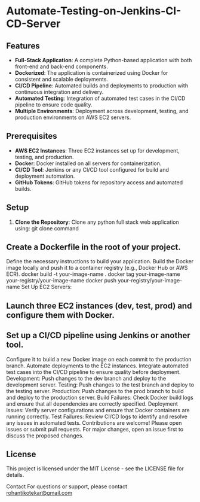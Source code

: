 # Automate-Testing-on-Jenkins-CI-CD-Server

## Features

- **Full-Stack Application**: A complete Python-based application with both front-end and back-end components.
- **Dockerized**: The application is containerized using Docker for consistent and scalable deployments.
- **CI/CD Pipeline**: Automated builds and deployments to production with continuous integration and delivery.
- **Automated Testing**: Integration of automated test cases in the CI/CD pipeline to ensure code quality.
- **Multiple Environments**: Deployment across development, testing, and production environments on AWS EC2 servers.

## Prerequisites

- **AWS EC2 Instances**: Three EC2 instances set up for development, testing, and production.
- **Docker**: Docker installed on all servers for containerization.
- **CI/CD Tool**: Jenkins or any CI/CD tool configured for build and deployment automation.
- **GitHub Tokens**: GitHub tokens for repository access and automated builds.

## Setup

1. **Clone the Repository**:
Clone any python full stack web application using: git clone command

## Create a Dockerfile in the root of your project.
Define the necessary instructions to build your application.
Build the Docker image locally and push it to a container registry (e.g., Docker Hub or AWS ECR).
docker build -t your-image-name .
docker tag your-image-name your-registry/your-image-name
docker push your-registry/your-image-name
Set Up EC2 Servers:

## Launch three EC2 instances (dev, test, prod) and configure them with Docker.
 
## Set up a CI/CD pipeline using Jenkins or another tool.
Configure it to build a new Docker image on each commit to the production branch.
Automate deployments to the EC2 instances.
Integrate automated test cases into the CI/CD pipeline to ensure quality before deployment.
Development: Push changes to the dev branch and deploy to the development server.
Testing: Push changes to the test branch and deploy to the testing server.
Production: Push changes to the prod branch to build and deploy to the production server.
Build Failures: Check Docker build logs and ensure that all dependencies are correctly specified.
Deployment Issues: Verify server configurations and ensure that Docker containers are running correctly.
Test Failures: Review CI/CD logs to identify and resolve any issues in automated tests.
Contributions are welcome! Please open issues or submit pull requests. For major changes, open an issue first to discuss the proposed changes.

## License
This project is licensed under the MIT License - see the LICENSE file for details.

Contact
For questions or support, please contact rohantikotekar@gmail.com
